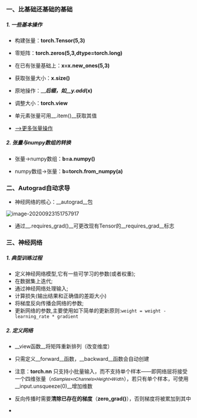 ### 一、比基础还基础的基础

##### 1. 一些基本操作

- 构建张量：__torch.Tensor(5,3)__

- 零矩阵：__torch.zeros(5,3,dtype=torch.long)__

- 在已有张量基础上：__x=x.new_ones(5,3)__

- 获取张量大小：__x.size()__

- 原地操作：_____后缀，如__y.add_(x)__

- 调整大小：__torch.view__

- 单元素张量可用__.item()__获取其值

- [-->更多张量操作](https://pytorch.org/docs/stable/torch.html)



##### 2. 张量与numpy数组的转换

- 张量→numpy数组：__b=a.numpy()__

* numpy数组→张量：__b=torch.from_numpy(a)__





### 二、Autograd自动求导

- 神经网络的核心：__autograd__包

![image-20200923151757917](C:\Users\15542\AppData\Roaming\Typora\typora-user-images\image-20200923151757917.png)

- 通过__.requires_grad()__可更改现有Tensor的__requires_grad__标志





### 三、神经网络

##### 1. 典型训练过程

- 定义神经网络模型,它有一些可学习的参数(或者权重);
- 在数据集上迭代;
- 通过神经网络处理输入;
- 计算损失(输出结果和正确值的差距大小)
- 将梯度反向传播会网络的参数;
- 更新网络的参数,主要使用如下简单的更新原则:`weight = weight - learning_rate * gradient`

##### 2. 定义网络

- __view函数__将矩阵重新排列（改变维度）

- 只需定义__forward__函数，__backward__函数会自动创建

- 注意：__torch.nn__ 只支持小批量输入，而不支持单个样本——即网络层将接受一个四维张量（`𝑛𝑆𝑎𝑚𝑝𝑙𝑒𝑠×𝑛𝐶ℎ𝑎𝑛𝑛𝑒𝑙𝑠×𝐻𝑒𝑖𝑔ℎ𝑡×𝑊𝑖𝑑𝑡ℎ`），若只有单个样本，可使用__input.unsqueeze(0)__增加维数
- 反向传播时需要**清除已存在的梯度**（__zero_grad()__），否则梯度将被累加到其中
- 















